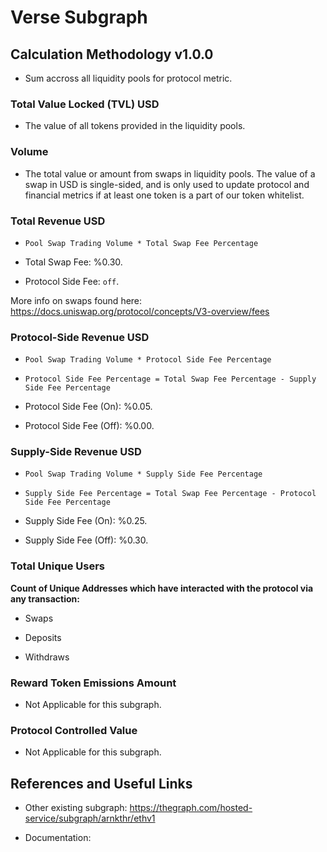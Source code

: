 # Verse Subgraph

## Calculation Methodology v1.0.0

- Sum accross all liquidity pools for protocol metric.

### Total Value Locked (TVL) USD

- The value of all tokens provided in the liquidity pools.

### Volume

- The total value or amount from swaps in liquidity pools. The value of a swap in USD is single-sided, and is only used to update protocol and financial metrics if at least one token is a part of our token whitelist.

### Total Revenue USD

- `Pool Swap Trading Volume * Total Swap Fee Percentage`

- Total Swap Fee: %0.30.

- Protocol Side Fee: `off`.

More info on swaps found here:
https://docs.uniswap.org/protocol/concepts/V3-overview/fees

### Protocol-Side Revenue USD

- `Pool Swap Trading Volume * Protocol Side Fee Percentage`

- `Protocol Side Fee Percentage = Total Swap Fee Percentage - Supply Side Fee Percentage`

- Protocol Side Fee (On): %0.05.

- Protocol Side Fee (Off): %0.00.

### Supply-Side Revenue USD

- `Pool Swap Trading Volume * Supply Side Fee Percentage`

- `Supply Side Fee Percentage = Total Swap Fee Percentage - Protocol Side Fee Percentage`

- Supply Side Fee (On): %0.25.

- Supply Side Fee (Off): %0.30.

### Total Unique Users

**Count of Unique Addresses which have interacted with the protocol via any transaction:**

- Swaps

- Deposits

- Withdraws

### Reward Token Emissions Amount

- Not Applicable for this subgraph.

### Protocol Controlled Value

- Not Applicable for this subgraph.

## References and Useful Links

- Other existing subgraph: https://thegraph.com/hosted-service/subgraph/arnkthr/ethv1

- Documentation:

